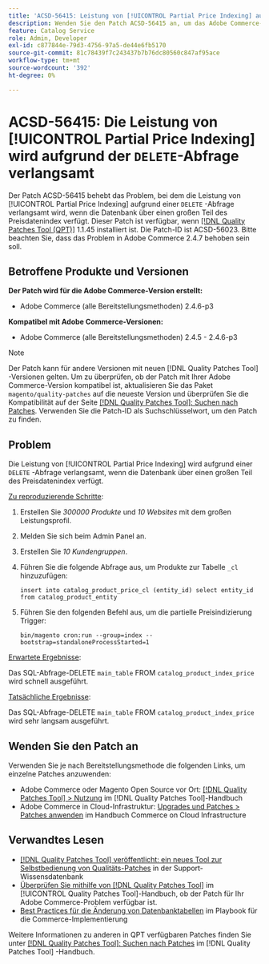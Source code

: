 ```yaml
---
title: 'ACSD-56415: Leistung von [!UICONTROL Partial Price Indexing] aufgrund der Abfrage "DELETE"verlangsamt'
description: Wenden Sie den Patch ACSD-56415 an, um das Adobe Commerce-Problem zu beheben, bei dem die Performance von [!UICONTROL Partial Price Indexing] aufgrund einer "DELETE"-Abfrage verlangsamt wird, wenn die Datenbank über viele partielle Preisdaten zu indizieren hat.
feature: Catalog Service
role: Admin, Developer
exl-id: c877844e-79d3-4756-97a5-de44e6fb5170
source-git-commit: 81c78439f7c243437b7b76dc80560c847af95ace
workflow-type: tm+mt
source-wordcount: '392'
ht-degree: 0%

---
```


# ACSD-56415: Die Leistung von [!UICONTROL Partial Price Indexing] wird aufgrund der `DELETE`-Abfrage verlangsamt

Der Patch ACSD-56415 behebt das Problem, bei dem die Leistung von [!UICONTROL Partial Price Indexing] aufgrund einer `DELETE` -Abfrage verlangsamt wird, wenn die Datenbank über einen großen Teil des Preisdatenindex verfügt. Dieser Patch ist verfügbar, wenn [[!DNL Quality Patches Tool (QPT)]](https://experienceleague.adobe.com/en/docs/commerce-knowledge-base/kb/announcements/commerce-announcements/magento-quality-patches-released-new-tool-to-self-serve-quality-patches) 1.1.45 installiert ist. Die Patch-ID ist ACSD-56023. Bitte beachten Sie, dass das Problem in Adobe Commerce 2.4.7 behoben sein soll.

## Betroffene Produkte und Versionen

**Der Patch wird für die Adobe Commerce-Version erstellt:**

* Adobe Commerce (alle Bereitstellungsmethoden) 2.4.6-p3

**Kompatibel mit Adobe Commerce-Versionen:**

* Adobe Commerce (alle Bereitstellungsmethoden) 2.4.5 - 2.4.6-p3

>[!NOTE]
>
>Der Patch kann für andere Versionen mit neuen [!DNL Quality Patches Tool] -Versionen gelten. Um zu überprüfen, ob der Patch mit Ihrer Adobe Commerce-Version kompatibel ist, aktualisieren Sie das Paket `magento/quality-patches` auf die neueste Version und überprüfen Sie die Kompatibilität auf der Seite [[!DNL Quality Patches Tool]: Suchen nach Patches](https://experienceleague.adobe.com/tools/commerce-quality-patches/index.html). Verwenden Sie die Patch-ID als Suchschlüsselwort, um den Patch zu finden.

## Problem

Die Leistung von [!UICONTROL Partial Price Indexing] wird aufgrund einer `DELETE` -Abfrage verlangsamt, wenn die Datenbank über einen großen Teil des Preisdatenindex verfügt.

<u>Zu reproduzierende Schritte</u>:

1. Erstellen Sie *300000 Produkte* und *10 Websites* mit dem großen Leistungsprofil.
1. Melden Sie sich beim Admin Panel an.
1. Erstellen Sie *10 Kundengruppen*.
1. Führen Sie die folgende Abfrage aus, um Produkte zur Tabelle `_cl` hinzuzufügen:

   ``
    insert into catalog_product_price_cl (entity_id) select entity_id from catalog_product_entity
 ``

1. Führen Sie den folgenden Befehl aus, um die partielle Preisindizierung Trigger:

   ``
    bin/magento cron:run --group=index --bootstrap=standaloneProcessStarted=1
 ``

<u>Erwartete Ergebnisse</u>:

Das SQL-Abfrage-DELETE `main_table` FROM `catalog_product_index_price` wird schnell ausgeführt.

<u>Tatsächliche Ergebnisse</u>:

Das SQL-Abfrage-DELETE `main_table` FROM `catalog_product_index_price` wird sehr langsam ausgeführt.

## Wenden Sie den Patch an

Verwenden Sie je nach Bereitstellungsmethode die folgenden Links, um einzelne Patches anzuwenden:

* Adobe Commerce oder Magento Open Source vor Ort: [[!DNL Quality Patches Tool] > Nutzung](/help/tools/quality-patches-tool/usage.md) im [!DNL Quality Patches Tool]-Handbuch
* Adobe Commerce in Cloud-Infrastruktur: [Upgrades und Patches > Patches anwenden](https://experienceleague.adobe.com/docs/commerce-cloud-service/user-guide/develop/upgrade/apply-patches.html) im Handbuch Commerce on Cloud Infrastructure

## Verwandtes Lesen

* [[!DNL Quality Patches Tool] veröffentlicht: ein neues Tool zur Selbstbedienung von Qualitäts-Patches](https://experienceleague.adobe.com/en/docs/commerce-knowledge-base/kb/announcements/commerce-announcements/magento-quality-patches-released-new-tool-to-self-serve-quality-patches) in der Support-Wissensdatenbank
* [Überprüfen Sie mithilfe von  [!DNL Quality Patches Tool]](/help/tools/quality-patches-tool/patches-available-in-qpt/check-patch-for-magento-issue-with-magento-quality-patches.md) im [!UICONTROL Quality Patches Tool]-Handbuch, ob der Patch für Ihr Adobe Commerce-Problem verfügbar ist.
* [Best Practices für die Änderung von Datenbanktabellen](https://experienceleague.adobe.com/en/docs/commerce-operations/implementation-playbook/best-practices/development/modifying-core-and-third-party-tables#why-adobe-recommends-avoiding-modifications) im Playbook für die Commerce-Implementierung

Weitere Informationen zu anderen in QPT verfügbaren Patches finden Sie unter [[!DNL Quality Patches Tool]: Suchen nach Patches](https://experienceleague.adobe.com/tools/commerce-quality-patches/index.html) im [!DNL Quality Patches Tool] -Handbuch.

